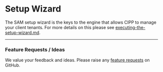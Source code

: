 # Setup Wizard

The SAM setup wizard is the keys to the engine that allows CIPP to manage your client tenants. For more details on this please see [executing-the-setup-wizard.md](../../setup/installation/executing-the-setup-wizard.md "mention").

***

### Feature Requests / Ideas

We value your feedback and ideas. Please raise any [feature requests](https://github.com/KelvinTegelaar/CIPP/issues/new?assignees=\&labels=enhancement%2Cno-priority\&projects=\&template=feature.yml\&title=%5BFeature+Request%5D%3A+) on GitHub.
